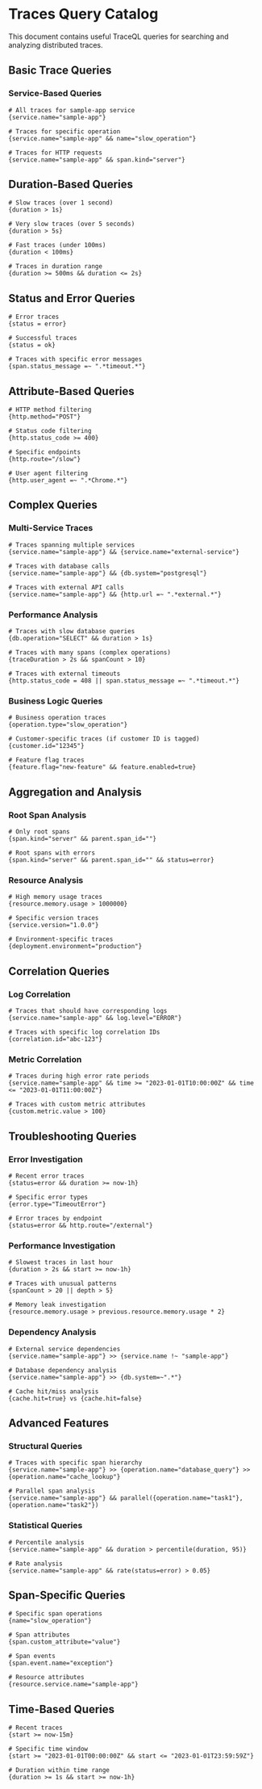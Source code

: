 # Traces Query Catalog

This document contains useful TraceQL queries for searching and analyzing distributed traces.

## Basic Trace Queries

### Service-Based Queries
```traceql
# All traces for sample-app service
{service.name="sample-app"}

# Traces for specific operation
{service.name="sample-app" && name="slow_operation"}

# Traces for HTTP requests
{service.name="sample-app" && span.kind="server"}
```

## Duration-Based Queries
```traceql
# Slow traces (over 1 second)
{duration > 1s}

# Very slow traces (over 5 seconds)
{duration > 5s}

# Fast traces (under 100ms)
{duration < 100ms}

# Traces in duration range
{duration >= 500ms && duration <= 2s}
```

## Status and Error Queries
```traceql
# Error traces
{status = error}

# Successful traces
{status = ok}

# Traces with specific error messages
{span.status_message =~ ".*timeout.*"}
```

## Attribute-Based Queries
```traceql
# HTTP method filtering
{http.method="POST"}

# Status code filtering
{http.status_code >= 400}

# Specific endpoints
{http.route="/slow"}

# User agent filtering
{http.user_agent =~ ".*Chrome.*"}
```

## Complex Queries

### Multi-Service Traces
```traceql
# Traces spanning multiple services
{service.name="sample-app"} && {service.name="external-service"}

# Traces with database calls
{service.name="sample-app"} && {db.system="postgresql"}

# Traces with external API calls
{service.name="sample-app"} && {http.url =~ ".*external.*"}
```

### Performance Analysis
```traceql
# Traces with slow database queries
{db.operation="SELECT" && duration > 1s}

# Traces with many spans (complex operations)
{traceDuration > 2s && spanCount > 10}

# Traces with external timeouts
{http.status_code = 408 || span.status_message =~ ".*timeout.*"}
```

### Business Logic Queries
```traceql
# Business operation traces
{operation.type="slow_operation"}

# Customer-specific traces (if customer ID is tagged)
{customer.id="12345"}

# Feature flag traces
{feature.flag="new-feature" && feature.enabled=true}
```

## Aggregation and Analysis

### Root Span Analysis
```traceql
# Only root spans
{span.kind="server" && parent.span_id=""}

# Root spans with errors
{span.kind="server" && parent.span_id="" && status=error}
```

### Resource Analysis
```traceql
# High memory usage traces
{resource.memory.usage > 1000000}

# Specific version traces
{service.version="1.0.0"}

# Environment-specific traces
{deployment.environment="production"}
```

## Correlation Queries

### Log Correlation
```traceql
# Traces that should have corresponding logs
{service.name="sample-app" && log.level="ERROR"}

# Traces with specific log correlation IDs
{correlation.id="abc-123"}
```

### Metric Correlation
```traceql
# Traces during high error rate periods
{service.name="sample-app" && time >= "2023-01-01T10:00:00Z" && time <= "2023-01-01T11:00:00Z"}

# Traces with custom metric attributes
{custom.metric.value > 100}
```

## Troubleshooting Queries

### Error Investigation
```traceql
# Recent error traces
{status=error && duration >= now-1h}

# Specific error types
{error.type="TimeoutError"}

# Error traces by endpoint
{status=error && http.route="/external"}
```

### Performance Investigation
```traceql
# Slowest traces in last hour
{duration > 2s && start >= now-1h}

# Traces with unusual patterns
{spanCount > 20 || depth > 5}

# Memory leak investigation
{resource.memory.usage > previous.resource.memory.usage * 2}
```

### Dependency Analysis
```traceql
# External service dependencies
{service.name="sample-app"} >> {service.name !~ "sample-app"}

# Database dependency analysis
{service.name="sample-app"} >> {db.system=~".*"}

# Cache hit/miss analysis
{cache.hit=true} vs {cache.hit=false}
```

## Advanced Features

### Structural Queries
```traceql
# Traces with specific span hierarchy
{service.name="sample-app"} >> {operation.name="database_query"} >> {operation.name="cache_lookup"}

# Parallel span analysis
{service.name="sample-app"} && parallel({operation.name="task1"}, {operation.name="task2"})
```

### Statistical Queries
```traceql
# Percentile analysis
{service.name="sample-app" && duration > percentile(duration, 95)}

# Rate analysis
{service.name="sample-app" && rate(status=error) > 0.05}
```

## Span-Specific Queries
```traceql
# Specific span operations
{name="slow_operation"}

# Span attributes
{span.custom_attribute="value"}

# Span events
{span.event.name="exception"}

# Resource attributes
{resource.service.name="sample-app"}
```

## Time-Based Queries
```traceql
# Recent traces
{start >= now-15m}

# Specific time window
{start >= "2023-01-01T00:00:00Z" && start <= "2023-01-01T23:59:59Z"}

# Duration within time range
{duration >= 1s && start >= now-1h}
```
